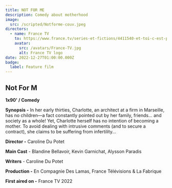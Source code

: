 ```yaml
---
title: NOT FOR ME
description: Comedy about motherhood
image:
  src: /scripted/Notforme-couv.jpeg
directors:
  - name: France TV
    to: https://www.france.tv/series-et-fictions/4411540-et-toi-c-est-pour-quand.html
    avatar:
      src: /avatars/France-TV.jpg
      alt: France TV logo
date: 2022-12-27T01:00:00.000Z
badge:
  label: Feature film
---
```


## Not For M

**1x90' / Comedy**

**Synopsis -** In her early thirties, Charlotte, an architect at a firm in Marseille, has no children—a fact constantly pointed out by her family, friends… and society as a whole! Yet, Charlotte herself has no intention of becoming a mother. To avoid dealing with intrusive comments (and to secure a contract), she claims to be suffering from infertility…

**Director -** Caroline Du Potet

**Main Cast** - Blandine Bellavoir, Kevin Garnichat, Alysson Paradis

**Writers** - Caroline Du Potet

**Production -** En Compagnie Des Lamas, France Télévisions & La Fabrique

**First aired on -** France TV 2022
